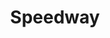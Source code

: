 ---
title: "Speedway"
url: /comstock-park/speedway-west-river-drive-northeast/
shop: Lebensmittel
---